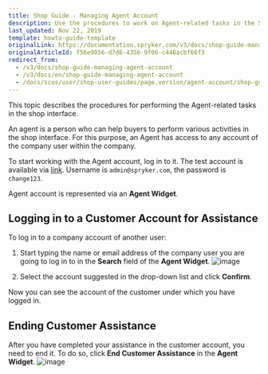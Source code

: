 ```yaml
---
title: Shop Guide - Managing Agent Account
description: Use the procedures to work on Agent-related tasks in the Storefront.
last_updated: Nov 22, 2019
template: howto-guide-template
originalLink: https://documentation.spryker.com/v3/docs/shop-guide-managing-agent-account
originalArticleId: f56e9856-d7d6-4356-9f06-c446acbf66f3
redirect_from:
  - /v3/docs/shop-guide-managing-agent-account
  - /v3/docs/en/shop-guide-managing-agent-account
  - /docs/scos/user/shop-user-guides/page.version/agent-account/shop-guide-managing-agent-account.html
---
```


This topic describes the procedures for performing the Agent-related tasks in the shop interface.

An agent is a person who can help buyers to perform various activities in the shop interface. For this purpose, an Agent has access to any account of the company user within the company.

To start working with the Agent account, log in to it. The test account is available via [link](http://www.b2b.demo-spryker.com/agent/login). Username is `admin@spryker.com`, the password is `change123`.

Agent account is represented via an **Agent Widget**.

## Logging in to a Customer Account for Assistance

To log in to a company account of another user:

1. Start typing the name or email address of the company user you are going to log in to in the **Search** field of the **Agent Widget**.
![image](https://spryker.s3.eu-central-1.amazonaws.com/docs/User+Guides/Shop+User+Guides/Agent+Account/agent-account-search.png) 

2. Select the account suggested in the drop-down list and click **Confirm**.

Now you can see the account of the customer under which you have logged in.

## Ending Customer Assistance

After you have completed your assistance in the customer account, you need to end it. To do so, click **End Customer Assistance** in the **Agent Widget**.
![image](https://spryker.s3.eu-central-1.amazonaws.com/docs/User+Guides/Shop+User+Guides/Agent+Account/end-customer-assistance.png) 

<!-- Last review date: Aug 01, 2019 -->
